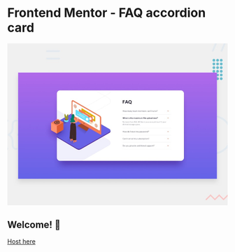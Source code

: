 # Frontend Mentor - FAQ accordion card

![Design preview for the FAQ accordion card coding challenge](./design/desktop-preview.jpg)

## Welcome! 👋

[Host here](https://agitated-williams-d1d9ad.netlify.app/)
